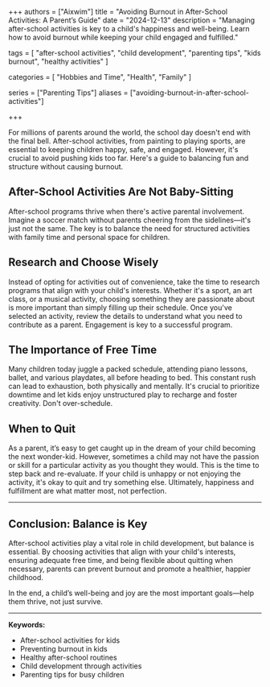 +++
authors = ["Aixwim"]
title = "Avoiding Burnout in After-School Activities: A Parent’s Guide"
date = "2024-12-13"
description = "Managing after-school activities is key to a child's happiness and well-being. Learn how to avoid burnout while keeping your child engaged and fulfilled."

tags = [
  "after-school activities",
  "child development",
  "parenting tips",
  "kids burnout",
  "healthy activities"
]

categories = [
  "Hobbies and Time",
  "Health",
  "Family"
]

series = ["Parenting Tips"]
aliases = ["avoiding-burnout-in-after-school-activities"]

+++

For millions of parents around the world, the school day doesn't end with the final bell. After-school activities, from painting to playing sports, are essential to keeping children happy, safe, and engaged. However, it's crucial to avoid pushing kids too far. Here's a guide to balancing fun and structure without causing burnout.

<!--more-->

## After-School Activities Are Not Baby-Sitting

After-school programs thrive when there's active parental involvement. Imagine a soccer match without parents cheering from the sidelines—it's just not the same. The key is to balance the need for structured activities with family time and personal space for children.

## Research and Choose Wisely

Instead of opting for activities out of convenience, take the time to research programs that align with your child's interests. Whether it's a sport, an art class, or a musical activity, choosing something they are passionate about is more important than simply filling up their schedule. Once you've selected an activity, review the details to understand what you need to contribute as a parent. Engagement is key to a successful program.

## The Importance of Free Time

Many children today juggle a packed schedule, attending piano lessons, ballet, and various playdates, all before heading to bed. This constant rush can lead to exhaustion, both physically and mentally. It's crucial to prioritize downtime and let kids enjoy unstructured play to recharge and foster creativity. Don't over-schedule.

## When to Quit

As a parent, it’s easy to get caught up in the dream of your child becoming the next wonder-kid. However, sometimes a child may not have the passion or skill for a particular activity as you thought they would. This is the time to step back and re-evaluate. If your child is unhappy or not enjoying the activity, it's okay to quit and try something else. Ultimately, happiness and fulfillment are what matter most, not perfection.

---

## Conclusion: Balance is Key

After-school activities play a vital role in child development, but balance is essential. By choosing activities that align with your child's interests, ensuring adequate free time, and being flexible about quitting when necessary, parents can prevent burnout and promote a healthier, happier childhood. 

In the end, a child’s well-being and joy are the most important goals—help them thrive, not just survive.

---

**Keywords:**
- After-school activities for kids
- Preventing burnout in kids
- Healthy after-school routines
- Child development through activities
- Parenting tips for busy children
